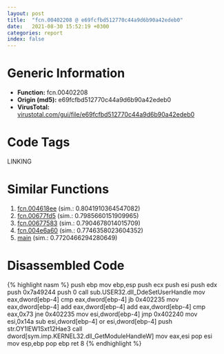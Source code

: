 ```yaml
---
layout: post
title:  "fcn.00402208 @ e69fcfbd512770c44a9d6b90a42edeb0"
date:   2021-08-30 15:52:19 +0300
categories: report
index: false
---
```


# Generic Information
- **Function:** fcn.00402208
- **Origin (md5):** e69fcfbd512770c44a9d6b90a42edeb0
- **VirusTotal:** [virustotal.com/gui/file/e69fcfbd512770c44a9d6b90a42edeb0][virustotal_ref]

# Code Tags
<span class="tag" id="LINKING">LINKING</span>


# Similar Functions

1. [fcn.004618ee][similar_1_ref] (sim.: 0.8041910364547082)
2. [fcn.00677fd5][similar_2_ref] (sim.: 0.7985660151909965)
3. [fcn.00677583][similar_3_ref] (sim.: 0.7904678014015709)
4. [fcn.004e6a60][similar_4_ref] (sim.: 0.7746358023604352)
5. [main][similar_5_ref] (sim.: 0.7720466294280649)


# Disassembled Code

{% highlight nasm %}
push ebp
mov ebp,esp
push ecx
push esi
push edx
push 0x7a49244
push 0
call sub.USER32.dll_DdeSetUserHandle
mov eax,dword[ebp-4]
cmp eax,dword[ebp-4]
jb 0x402235
mov eax,dword[ebp-4]
add eax,dword[ebp-4]
add eax,dword[ebp-4]
cmp eax,0x73
jne 0x402235
mov esi,dword[ebp-4]
jmp 0x402240
mov esi,0x14a
sub esi,dword[ebp-4]
or esi,dword[ebp-4]
push str.OY1lEW1Sxt12Hae3
call dword[sym.imp.KERNEL32.dll_GetModuleHandleW]
mov eax,esi
pop esi
mov esp,ebp
pop ebp
ret 8
{% endhighlight %}


[similar_1_ref]: /report/fcn.004618ee@d96761eb00d2d97e2b6f5ffffed0b46a
[similar_2_ref]: /report/fcn.00677fd5@3ea8e9c55e713ee4d068576585ceafcc
[similar_3_ref]: /report/fcn.00677583@3ea8e9c55e713ee4d068576585ceafcc
[similar_4_ref]: /report/fcn.004e6a60@be7fba7cc724acf4ae2900d99e0fc9c3
[similar_5_ref]: /report/main@8fc4c3f3e7c00776ff0a71b75e93044b
[virustotal_ref]: https://www.virustotal.com/gui/file/e69fcfbd512770c44a9d6b90a42edeb0